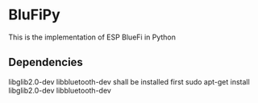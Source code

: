 # BluFiPy
This is the implementation of ESP BlueFi in Python

## Dependencies
libglib2.0-dev libbluetooth-dev shall be installed first
sudo apt-get install libglib2.0-dev libbluetooth-dev